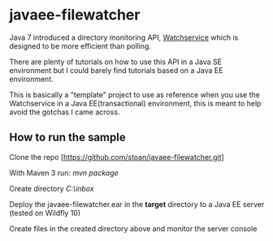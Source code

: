 # javaee-filewatcher

Java 7 introduced a directory monitoring API, [Watchservice](https://docs.oracle.com/javase/tutorial/essential/io/notification.html)  which is designed to be more efficient than polling. 

There are plenty of tutorials on how to use this API in a Java SE environment but I could barely find tutorials based on a Java EE environment.

This is basically a "template" project to use as reference when you use the Watchservice in a Java EE(transactional) environment, this is meant to help avoid the gotchas I came across.

## How to run the sample

Clone the repo [https://github.com/stoan/javaee-filewatcher.git]

With Maven 3 run: *mvn package*

Create directory *C:\inbox*

Deploy the javaee-filewatcher.ear in the **target** directory to a Java EE server (tested on Wildfly 10) 

Create files in the created directory above and monitor the server console

